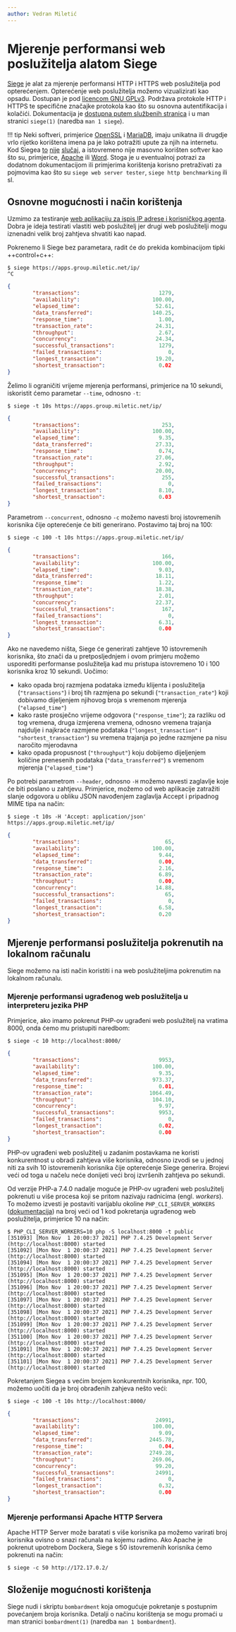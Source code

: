 ```yaml
---
author: Vedran Miletić
---
```


# Mjerenje performansi web poslužitelja alatom Siege

[Siege](https://www.joedog.org/siege-home/) je alat za mjerenje performansi HTTP i HTTPS web poslužitelja pod opterećenjem. Opterećenje web poslužitelja možemo vizualizirati kao opsadu. Dostupan je pod [licencom GNU GPLv3](https://github.com/JoeDog/siege/blob/master/COPYING). Podržava protokole HTTP i HTTPS te specifične značajke protokola kao što su osnovna autentifikacija i kolačići. Dokumentacija je [dostupna putem službenih stranica](https://www.joedog.org/siege-manual/) i u man stranici `siege(1)` (naredba `man 1 siege`).

!!! tip
    Neki softveri, primjerice [OpenSSL](https://www.openssl.org/) i [MariaDB](https://mariadb.org/), imaju unikatna ili drugdje vrlo rijetko korištena imena pa je lako potražiti upute za njih na internetu. Kod Siegea [to](https://guardiansofgahoole.fandom.com/wiki/The_Siege) [nije](https://forgottenrealms.fandom.com/wiki/The_Siege) [slučaj](https://en.wikipedia.org/wiki/Siege_(disambiguation)), a istovremeno nije masovno korišten softver kao što su, primjerice, [Apache](https://httpd.apache.org/) ili [Word](https://products.office.com/word). Stoga je u eventualnoj potrazi za dodatnom dokumentacijom ili primjerima korištenja korisno pretraživati za pojmovima kao što su `siege web server tester`, `siege http benchmarking` ili sl.

## Osnovne mogućnosti i način korištenja

Uzmimo za testiranje [web aplikaciju za ispis IP adrese i korisničkog agenta](https://apps.group.miletic.net/ip/). Dobra je ideja testirati vlastiti web poslužitelj jer drugi web poslužitelji mogu iznenadni velik broj zahtjeva shvatiti kao napad.

Pokrenemo li Siege bez parametara, radit će do prekida kombinacijom tipki ++control+c++:

``` shell
$ siege https://apps.group.miletic.net/ip/
^C
```

``` json
{
        "transactions":                         1279,
        "availability":                       100.00,
        "elapsed_time":                        52.61,
        "data_transferred":                   140.25,
        "response_time":                        1.00,
        "transaction_rate":                    24.31,
        "throughput":                           2.67,
        "concurrency":                         24.34,
        "successful_transactions":              1279,
        "failed_transactions":                     0,
        "longest_transaction":                 19.20,
        "shortest_transaction":                 0.02
}
```

Želimo li ograničiti vrijeme mjerenja performansi, primjerice na 10 sekundi, iskoristit ćemo parametar `--time`, odnosno `-t`:

``` shell
$ siege -t 10s https://apps.group.miletic.net/ip/
```

``` json
{
        "transactions":                          253,
        "availability":                       100.00,
        "elapsed_time":                         9.35,
        "data_transferred":                    27.33,
        "response_time":                        0.74,
        "transaction_rate":                    27.06,
        "throughput":                           2.92,
        "concurrency":                         20.00,
        "successful_transactions":               255,
        "failed_transactions":                     0,
        "longest_transaction":                  8.10,
        "shortest_transaction":                 0.03
}
```

Parametrom `--concurrent`, odnosno `-c` možemo navesti broj istovremenih korisnika čije opterećenje će biti generirano. Postavimo taj broj na 100:

``` shell
$ siege -c 100 -t 10s https://apps.group.miletic.net/ip/
```

``` json
{
        "transactions":                          166,
        "availability":                       100.00,
        "elapsed_time":                         9.03,
        "data_transferred":                    18.11,
        "response_time":                        1.22,
        "transaction_rate":                    18.38,
        "throughput":                           2.01,
        "concurrency":                         22.37,
        "successful_transactions":               167,
        "failed_transactions":                     0,
        "longest_transaction":                  6.31,
        "shortest_transaction":                 0.00
}
```

Ako ne navedemo ništa, Siege će generirati zahtjeve 10 istovremenih korisnika, što znači da u pretposljednjem i ovom primjeru možemo usporediti performanse poslužitelja kad mu pristupa istovremeno 10 i 100 korisnika kroz 10 sekundi. Uočimo:

- kako opada broj razmjena podataka između klijenta i poslužitelja (`"transactions"`) i broj tih razmjena po sekundi (`"transaction_rate"`) koji dobivamo dijeljenjem njihovog broja s vremenom mjerenja (`"elapsed_time"`)
- kako raste prosječno vrijeme odgovora (`"response_time"`); za razliku od tog vremena, druga izmjerena vremena, odnosno vremena trajanja najdulje i najkraće razmjene podataka (`"longest_transaction"` i `"shortest_transaction"`) su vremena trajanja po jedne razmjene pa nisu naročito mjerodavna
- kako opada propusnost (`"throughput"`) koju dobijemo dijeljenjem količine prenesenih podataka (`"data_transferred"`) s vremenom mjerenja (`"elapsed_time"`)

Po potrebi parametrom `--header`, odnosno `-H` možemo navesti zaglavlje koje će biti poslano u zahtjevu. Primjerice, možemo od web aplikacije zatražiti slanje odgovora u obliku JSON navođenjem zaglavlja Accept i pripadnog MIME tipa na način:

``` shell
$ siege -t 10s -H 'Accept: application/json' https://apps.group.miletic.net/ip/
```

``` json
{
        "transactions":                           65,
        "availability":                       100.00,
        "elapsed_time":                         9.44,
        "data_transferred":                     0.00,
        "response_time":                        2.16,
        "transaction_rate":                     6.89,
        "throughput":                           0.00,
        "concurrency":                         14.88,
        "successful_transactions":                65,
        "failed_transactions":                     0,
        "longest_transaction":                  6.58,
        "shortest_transaction":                 0.20
}
```

## Mjerenje performansi poslužitelja pokrenutih na lokalnom računalu

Siege možemo na isti način koristiti i na web poslužiteljima pokrenutim na lokalnom računalu.

### Mjerenje performansi ugrađenog web poslužitelja u interpreteru jezika PHP

Primjerice, ako imamo pokrenut PHP-ov ugrađeni web poslužitelj na vratima 8000, onda ćemo mu pristupiti naredbom:

``` shell
$ siege -c 10 http://localhost:8000/
```

``` json
{
        "transactions":                         9953,
        "availability":                       100.00,
        "elapsed_time":                         9.35,
        "data_transferred":                   973.37,
        "response_time":                        0.01,
        "transaction_rate":                  1064.49,
        "throughput":                         104.10,
        "concurrency":                          9.97,
        "successful_transactions":              9953,
        "failed_transactions":                     0,
        "longest_transaction":                  0.02,
        "shortest_transaction":                 0.00
}
```

PHP-ov ugrađeni web poslužitelj u zadanim postavkama ne koristi konkurentnost u obradi zahtjeva više korisnika, odnosno izvodi se u jednoj niti za svih 10 istovremenih korisnika čije opterećenje Siege generira. Brojevi veći od toga u načelu neće donijeti veći broj izvršenih zahtjeva po sekundi.

Od verzije PHP-a 7.4.0 nadalje moguće je PHP-ov ugrađeni web poslužitelj pokrenuti u više procesa koji se pritom nazivaju radnicima (engl. *workers*). To možemo izvesti je postaviti varijablu okoline `PHP_CLI_SERVER_WORKERS` ([dokumentacija](https://www.php.net/manual/en/features.commandline.webserver.php)) na broj veći od 1 kod pokretanja ugrađenog web poslužitelja, primjerice 10 na način:

``` shell
$ PHP_CLI_SERVER_WORKERS=10 php -S localhost:8000 -t public
[351093] [Mon Nov  1 20:00:37 2021] PHP 7.4.25 Development Server (http://localhost:8000) started
[351092] [Mon Nov  1 20:00:37 2021] PHP 7.4.25 Development Server (http://localhost:8000) started
[351094] [Mon Nov  1 20:00:37 2021] PHP 7.4.25 Development Server (http://localhost:8000) started
[351095] [Mon Nov  1 20:00:37 2021] PHP 7.4.25 Development Server (http://localhost:8000) started
[351096] [Mon Nov  1 20:00:37 2021] PHP 7.4.25 Development Server (http://localhost:8000) started
[351097] [Mon Nov  1 20:00:37 2021] PHP 7.4.25 Development Server (http://localhost:8000) started
[351098] [Mon Nov  1 20:00:37 2021] PHP 7.4.25 Development Server (http://localhost:8000) started
[351099] [Mon Nov  1 20:00:37 2021] PHP 7.4.25 Development Server (http://localhost:8000) started
[351100] [Mon Nov  1 20:00:37 2021] PHP 7.4.25 Development Server (http://localhost:8000) started
[351091] [Mon Nov  1 20:00:37 2021] PHP 7.4.25 Development Server (http://localhost:8000) started
[351101] [Mon Nov  1 20:00:37 2021] PHP 7.4.25 Development Server (http://localhost:8000) started
```

Pokretanjem Siegea s većim brojem konkurentnih korisnika, npr. 100, možemo uočiti da je broj obrađenih zahjeva nešto veći:

``` shell
$ siege -c 100 -t 10s http://localhost:8000/
```

``` json
{
        "transactions":                        24991,
        "availability":                       100.00,
        "elapsed_time":                         9.09,
        "data_transferred":                  2445.78,
        "response_time":                        0.04,
        "transaction_rate":                  2749.28,
        "throughput":                         269.06,
        "concurrency":                         99.20,
        "successful_transactions":             24991,
        "failed_transactions":                     0,
        "longest_transaction":                  0.32,
        "shortest_transaction":                 0.00
}
```

### Mjerenje performansi Apache HTTP Servera

Apache HTTP Server može baratati s više korisnika pa možemo varirati broj korisnika ovisno o snazi računala na kojemu radimo. Ako Apache je pokrenut upotrebom Dockera, Siege s 50 istovremenih korisnika ćemo pokrenuti na način:

``` shell
$ siege -c 50 http://172.17.0.2/
```

## Složenije mogućnosti korištenja

Siege nudi i skriptu `bombardment` koja omogućuje pokretanje s postupnim povećanjem broja korisnika. Detalji o načinu korištenja se mogu promaći u man stranici `bombardment(1)` (naredba `man 1 bombardment`).
